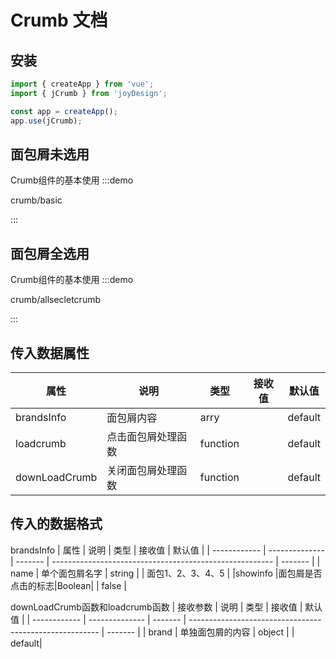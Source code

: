 # Crumb 文档

## 安装
```javascript
import { createApp } from 'vue';
import { jCrumb } from 'joyDesign';

const app = createApp();
app.use(jCrumb);
```

## 面包屑未选用
Crumb组件的基本使用
:::demo 

crumb/basic

:::
## 面包屑全选用
Crumb组件的基本使用
:::demo 

crumb/allsecletcrumb

:::

## 传入数据属性
| 属性         | 说明           | 类型    | 接收值                                                  | 默认值 |
| ------------ | -------------- | ------- | ------------------------------------------------------- | ------- |
| brandsInfo   | 面包屑内容     | arry    |                       | default |
|loadcrumb     |点击面包屑处理函数|function|                     | default |
|downLoadCrumb  |关闭面包屑处理函数|function|                     | default |


## 传入的数据格式
brandsInfo
| 属性         | 说明           | 类型    | 接收值                                                  | 默认值 |
| ------------ | -------------- | ------- | ------------------------------------------------------- | ------- |
| name         | 单个面包屑名字   | string    |                       | 面包1、2、3、4、5 |
|showinfo     |面包屑是否点击的标志|Boolean|                     | false |


downLoadCrumb函数和loadcrumb函数
| 接收参数         | 说明           | 类型    | 接收值                                                  | 默认值 |
| ------------  | --------------    | -------   | ------------------------------------------------------- | ------- |
| brand         | 单独面包屑的内容   | object    |                       | default|

